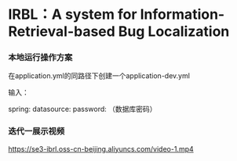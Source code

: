 # IRBL：A system for Information-Retrieval-based Bug Localization
### 本地运行操作方案

在application.yml的同路径下创建一个application-dev.yml

输入：

spring:
  datasource:
    password: （数据库密码）



### 迭代一展示视频

https://se3-ibrl.oss-cn-beijing.aliyuncs.com/video-1.mp4